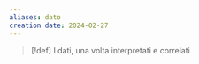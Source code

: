 ```yaml
---
aliases: dato
creation date: 2024-02-27
---
```


>[!def]
>I dati, una volta interpretati e correlati